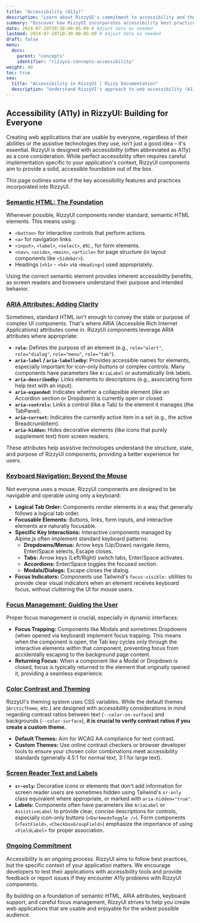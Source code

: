 ```yaml
---
title: "Accessibility (A11y)"
description: "Learn about RizzyUI's commitment to accessibility and the features implemented to support users of assistive technologies."
summary: "Discover how RizzyUI incorporates accessibility best practices, including semantic HTML, ARIA attributes, keyboard navigation, and focus management, to create inclusive user interfaces."
date: 2024-07-28T10:30:00-05:00 # Adjust date as needed
lastmod: 2024-07-28T10:30:00-05:00 # Adjust date as needed
draft: false
menu:
  docs:
    parent: "concepts"
    identifier: "rizzyui-concepts-accessibility"
weight: 40
toc: true
seo:
  title: "Accessibility in RizzyUI | Rizzy Documentation"
  description: "Understand RizzyUI's approach to web accessibility (A11y), covering semantic HTML, ARIA roles and attributes, keyboard support, focus management, and color contrast."
---
```


## Accessibility (A11y) in RizzyUI: Building for Everyone

Creating web applications that are usable by everyone, regardless of their abilities or the assistive technologies they use, isn't just a good idea – it's essential. RizzyUI is designed with accessibility (often abbreviated as A11y) as a core consideration. While perfect accessibility often requires careful implementation specific to your application's context, RizzyUI components aim to provide a solid, accessible foundation out of the box.

This page outlines some of the key accessibility features and practices incorporated into RizzyUI.

### [Semantic HTML: The Foundation](#semantic-html-the-foundation)

Whenever possible, RizzyUI components render standard, semantic HTML elements. This means using:

*   `<button>` for interactive controls that perform actions.
*   `<a>` for navigation links.
*   `<input>`, `<label>`, `<select>`, etc., for form elements.
*   `<nav>`, `<aside>`, `<main>`, `<article>` for page structure (in layout components like `<Sidebar>`).
*   Headings (`<h1>` - `<h4>` via `<Heading>`) used appropriately.

Using the correct semantic element provides inherent accessibility benefits, as screen readers and browsers understand their purpose and intended behavior.

### [ARIA Attributes: Adding Clarity](#aria-attributes-adding-clarity)

Sometimes, standard HTML isn't enough to convey the state or purpose of complex UI components. That's where ARIA (Accessible Rich Internet Applications) attributes come in. RizzyUI components leverage ARIA attributes where appropriate:

*   **`role`:** Defines the purpose of an element (e.g., `role="alert"`, `role="dialog"`, `role="menu"`, `role="tab"`).
*   **`aria-label` / `aria-labelledby`:** Provides accessible names for elements, especially important for icon-only buttons or complex controls. Many components have parameters like `AriaLabel` or automatically link labels.
*   **`aria-describedby`:** Links elements to descriptions (e.g., associating form help text with an input).
*   **`aria-expanded`:** Indicates whether a collapsible element (like an Accordion section or Dropdown) is currently open or closed.
*   **`aria-controls`:** Links a control (like a Tab) to the element it manages (the TabPanel).
*   **`aria-current`:** Indicates the currently active item in a set (e.g., the active BreadcrumbItem).
*   **`aria-hidden`:** Hides decorative elements (like icons that purely supplement text) from screen readers.

These attributes help assistive technologies understand the structure, state, and purpose of RizzyUI components, providing a better experience for users.

### [Keyboard Navigation: Beyond the Mouse](#keyboard-navigation-beyond-the-mouse)

Not everyone uses a mouse. RizzyUI components are designed to be navigable and operable using only a keyboard:

*   **Logical Tab Order:** Components render elements in a way that generally follows a logical tab order.
*   **Focusable Elements:** Buttons, links, form inputs, and interactive elements are naturally focusable.
*   **Specific Key Interactions:** Interactive components managed by Alpine.js often implement standard keyboard patterns:
    *   **Dropdowns/Menus:** Arrow keys (Up/Down) navigate items, Enter/Space selects, Escape closes.
    *   **Tabs:** Arrow keys (Left/Right) switch tabs, Enter/Space activates.
    *   **Accordions:** Enter/Space toggles the focused section.
    *   **Modals/Dialogs:** Escape closes the dialog.
*   **Focus Indicators:** Components use Tailwind's `focus-visible:` utilities to provide clear visual indicators when an element receives keyboard focus, without cluttering the UI for mouse users.

### [Focus Management: Guiding the User](#focus-management-guiding-the-user)

Proper focus management is crucial, especially in dynamic interfaces:

*   **Focus Trapping:** Components like Modals and sometimes Dropdowns (when opened via keyboard) implement focus trapping. This means when the component is open, the Tab key cycles only through the interactive elements *within* that component, preventing focus from accidentally escaping to the background page content.
*   **Returning Focus:** When a component like a Modal or Dropdown is closed, focus is typically returned to the element that originally opened it, providing a seamless experience.

### [Color Contrast and Theming](#color-contrast-and-theming)

RizzyUI's theming system uses CSS variables. While the default themes (`ArcticTheme`, etc.) are designed with accessibility considerations in mind regarding contrast ratios between text (`--color-on-surface`) and backgrounds (`--color-surface`), **it is crucial to verify contrast ratios if you create a custom theme.**

*   **Default Themes:** Aim for WCAG AA compliance for text contrast.
*   **Custom Themes:** Use online contrast checkers or browser developer tools to ensure your chosen color combinations meet accessibility standards (generally 4.5:1 for normal text, 3:1 for large text).

### [Screen Reader Text and Labels](#screen-reader-text-and-labels)

*   **`sr-only`:** Decorative icons or elements that don't add information for screen reader users are sometimes hidden using Tailwind's `sr-only` class equivalent where appropriate, or marked with `aria-hidden="true"`.
*   **Labels:** Components often have parameters like `AriaLabel` or `AssistiveLabel` to provide clear, concise descriptions for controls, especially icon-only buttons (`<DarkmodeToggle />`). Form components (`<TextField>`, `<CheckboxGroupField>`) emphasize the importance of using `<FieldLabel>` for proper association.

### [Ongoing Commitment](#ongoing-commitment)

Accessibility is an ongoing process. RizzyUI aims to follow best practices, but the specific context of your application matters. We encourage developers to test their applications with accessibility tools and provide feedback or report issues if they encounter A11y problems with RizzyUI components.

By building on a foundation of semantic HTML, ARIA attributes, keyboard support, and careful focus management, RizzyUI strives to help you create web applications that are usable and enjoyable for the widest possible audience.
